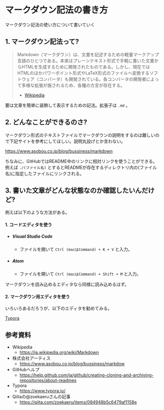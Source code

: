 ﻿マークダウン記法の書き方
=====

  マークダウン記法の使い方について書いていく

## 1. マークダウン記法って?

> Markdown（マークダウン）は、文書を記述するための軽量マークアップ言語のひとつである。本来はプレーンテキスト形式で手軽に書いた文書からHTMLを生成するために開発されたものである。しかし、現在ではHTMLのほかパワーポイント形式やLaTeX形式のファイルへ変換するソフトウェア（コンバータ）も開発されている。各コンバータの開発者によって多様な拡張が施されるため、各種の方言が存在する。 
> - [Wikipedia](https://ja.wikipedia.org/wiki/Markdown)

要は文章を簡単に装飾して表示するための記法。拡張子は `.md` 。

## 2. どんなことができるのさ?

マークダウン形式のテキストファイルでマークダウンの説明をするのは難しいので下記サイトを参考にしてほしい。説明丸投げとか言わない。

https://www.asobou.co.jp/blog/bussiness/markdown

ちなみに、GitHubではREADME中のリンクに相対リンクを使うことができる。例えば `./(ファイル名)` とするとREADMEが存在するディレクトリ内の(ファイル名)に指定したファイルにリンクされる。

## 3. 書いた文章がどんな状態なのか確認したいんだけど?

  例えば以下のような方法がある。

#### 1. コードエディタを使う

- ##### Visual Studio Code

    - ファイルを開いて `Ctrl (macはCommand) + K + V` と入力。

- ##### Atom

    - ファイルを開いて `Ctrl (macはCommand) + Shift + M` と入力。

マークダウンを読み込めるエディタなら同様に読み込めるはず。

#### 2. マークダウン用エディタを使う

  いろいろあるだろうが、以下のエディタを勧めてみる。

[Typora](https://www.typora.io/)

## 参考資料

- Wikipedia
    - https://ja.wikipedia.org/wiki/Markdown
- 株式会社アーティス
    - https://www.asobou.co.jp/blog/bussiness/markdow
- GitHubヘルプ
    - https://help.github.com/ja/github/creating-cloning-and-archiving-repositories/about-readmes
- Typora
    - https://www.typora.io/
- Qiitaの@zoekaeruさんの記事
    - https://qiita.com/zoekaeru/items/084948b5c6479af1158e